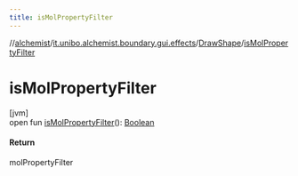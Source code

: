 ```yaml
---
title: isMolPropertyFilter
---
```

//[alchemist](../../../index.html)/[it.unibo.alchemist.boundary.gui.effects](../index.html)/[DrawShape](index.html)/[isMolPropertyFilter](is-mol-property-filter.html)



# isMolPropertyFilter



[jvm]\
open fun [isMolPropertyFilter](is-mol-property-filter.html)(): [Boolean](https://kotlinlang.org/api/latest/jvm/stdlib/kotlin/-boolean/index.html)



#### Return



molPropertyFilter




